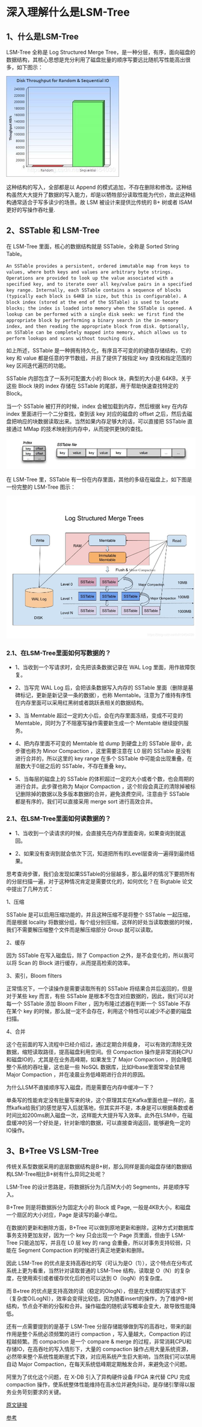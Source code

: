 # 深入理解什么是LSM-Tree

## 1、什么是LSM-Tree

LSM-Tree 全称是 Log Structured Merge Tree，是一种分层，有序，面向磁盘的数据结构，其核心思想是充分利用了磁盘批量的顺序写要远比随机写性能高出很多，如下图示：

![lsm01](./image/lsm01.png)

这种结构的写入，全部都是以 Append 的模式追加，不存在删除和修改。这种结构虽然大大提升了数据的写入能力，却是以牺牲部分读取性能为代价，故此这种结构通常适合于写多读少的场景。故 LSM 被设计来提供比传统的 B+ 树或者 ISAM 更好的写操作吞吐量.

## 2、SSTable 和 LSM-Tree

在 LSM-Tree 里面，核心的数据结构就是 SSTable，全称是 Sorted String Table。

	An SSTable provides a persistent, ordered immutable map from keys to values, where both keys and values are arbitrary byte strings. Operations are provided to look up the value associated with a specified key, and to iterate over all key/value pairs in a specified key range. Internally, each SSTable contains a sequence of blocks (typically each block is 64KB in size, but this is configurable). A block index (stored at the end of the SSTable) is used to locate blocks; the index is loaded into memory when the SSTable is opened. A lookup can be performed with a single disk seek: we first find the appropriate block by performing a binary search in the in-memory index, and then reading the appropriate block from disk. Optionally, an SSTable can be completely mapped into memory, which allows us to perform lookups and scans without touching disk.

如上所述，SSTable 是一种拥有持久化，有序且不可变的的键值存储结构，它的 key 和 value 都是任意的字节数组，并且了提供了按指定 key 查找和指定范围的 key 区间迭代遍历的功能。

SSTable 内部包含了一系列可配置大小的 Block 块，典型的大小是 64KB，关于这些 Block 块的 index 存储在 SSTable 的尾部，用于帮助快速查找特定的 Block。

当一个 SSTable 被打开的时候，index 会被加载到内存，然后根据 key 在内存 index 里面进行一个二分查找，查到该 key 对应的磁盘的 offset 之后，然后去磁盘把响应的块数据读取出来。当然如果内存足够大的话，可以直接把 SSTable 直接通过 MMap 的技术映射到内存中，从而提供更快的查找。 

![lsm02](./image/lsm02.png)

在 LSM-Tree 里，SSTable 有一份在内存里面，其他的多级在磁盘上，如下图是一份完整的 LSM-Tree 图示：

![lsm03](./image/lsm03.png)

### 2.1、在LSM-Tree里面如何写数据的？

- 1、当收到一个写请求时，会先把该条数据记录在 WAL Log 里面，用作故障恢复。

- 2、当写完 WAL Log 后，会把该条数据写入内存的 SSTable 里面（删除是墓碑标记，更新是新记录一条的数据），也称 Memtable。注意为了维持有序性在内存里面可以采用红黑树或者跳跃表相关的数据结构。

- 3、当 Memtable 超过一定的大小后，会在内存里面冻结，变成不可变的 Memtable，同时为了不阻塞写操作需要新生成一个 Memtable 继续提供服务。

- 4、把内存里面不可变的 Memtable 给 dump 到硬盘上的 SSTable 层中，此步骤也称为 Minor Compaction ，这里需要注意在 L0 层的 SSTable 是没有进行合并的，所以这里的 key range 在多个 SSTable 中可能会出现重叠，在层数大于0层之后的 SSTable，不存在重叠 key。

- 5、当每层的磁盘上的 SSTable 的体积超过一定的大小或者个数，也会周期的进行合并。此步骤也称为 Major Compaction ，这个阶段会真正的清除掉被标记删除掉的数据以及多版本数据的合并，避免浪费空间，注意由于 SSTable 都是有序的，我们可以直接采用 merge sort 进行高效合并。

### 2.1、在LSM-Tree里面如何读数据的？

- 1、当收到一个读请求的时候，会直接先在内存里面查询，如果查询到就返回。

- 2、如果没有查询到就会依次下沉，知道把所有的Level层查询一遍得到最终结果。

思考查询步骤，我们会发现如果SSTable的分层越多，那么最坏的情况下要把所有的分层扫描一遍，对于这种情况肯定是需要优化的，如何优化？在 Bigtable 论文中提出了几种方式：

1、压缩

SSTable 是可以启用压缩功能的，并且这种压缩不是将整个 SSTable 一起压缩，而是根据 locality 将数据分组，每个组分别压缩，这样的好处当读取数据的时候，我们不需要解压缩整个文件而是解压缩部分 Group 就可以读取。

2、缓存

因为 SSTable 在写入磁盘后，除了 Compaction 之外，是不会变化的，所以我可以将 Scan 的 Block 进行缓存，从而提高检索的效率。

3、索引，Bloom filters

正常情况下，一个读操作是需要读取所有的 SSTable 将结果合并后返回的，但是对于某些 key 而言，有些 SSTable 是根本不包含对应数据的，因此，我们可以对每一个 SSTable 添加 Bloom Filter ，因为布隆过滤器在判断一个 SSTable 不存在某个 key 的时候，那么就一定不会存在，利用这个特性可以减少不必要的磁盘扫描。

4、合并

这个在前面的写入流程中已经介绍过，通过定期合并瘦身， 可以有效的清除无效数据，缩短读取路径，提高磁盘利用空间。但 Compaction 操作是非常消耗CPU和磁盘IO的，尤其是在业务高峰期，如果发生了 Major Compaction ，则会降低整个系统的吞吐量，这也是一些 NoSQL 数据库，比如Hbase里面常常会禁用 Major Compaction ，并在凌晨业务低峰期进行合并的原因。

为什么LSM不直接顺序写入磁盘，而是需要在内存中缓冲一下？ 

单条写的性能肯定没有批量写来的块，这个原理其实在Kafka里面也是一样的，虽然kafka给我们的感觉是写入后就落地，但其实并不是，本身是可以根据条数或者时间比如200ms刷入磁盘一次，这样能大大提升写入效率。此外在LSM中，在磁盘缓冲的另一个好处是，针对新增的数据，可以直接查询返回，能够避免一定的IO操作。

## 3、B+Tree VS LSM-Tree

传统关系型数据采用的底层数据结构是B+树，那么同样是面向磁盘存储的数据结构LSM-Tree相比B+树有什么异同之处呢？

LSM-Tree 的设计思路是，将数据拆分为几百M大小的 Segments，并是顺序写入。

B+Tree 则是将数据拆分为固定大小的 Block 或 Page, 一般是4KB大小，和磁盘一个扇区的大小对应，Page 是读写的最小单位。

在数据的更新和删除方面，B+Tree 可以做到原地更新和删除，这种方式对数据库事务支持更加友好，因为一个 key 只会出现一个 Page 页里面，但由于 LSM-Tree 只能追加写，并且在 L0 层 key 的 rang 会重叠，所以对事务支持较弱，只能在 Segment Compaction 的时候进行真正地更新和删除。

因此 LSM-Tree 的优点是支持高吞吐的写（可认为是O（1）），这个特点在分布式系统上更为看重，当然针对读取普通的 LSM-Tree 结构，读取是 O（N）的复杂度，在使用索引或者缓存优化后的也可以达到 O（logN）的复杂度。

而 B+tree 的优点是支持高效的读（稳定的OlogN），但是在大规模的写请求下（复杂度O(LogN)），效率会变得比较低，因为随着insert的操作，为了维护B+树结构，节点会不断的分裂和合并。操作磁盘的随机读写概率会变大，故导致性能降低。

还有一点需要提到的是基于 LSM-Tree 分层存储能够做到写的高吞吐，带来的副作用是整个系统必须频繁的进行 compaction ，写入量越大，Compaction 的过程越频繁。而 compaction 是一个 compare & merge 的过程，非常消耗CPU和存储IO，在高吞吐的写入情形下，大量的 compaction 操作占用大量系统资源，必然带来整个系统性能断崖式下跌，对应用系统产生巨大影响，当然我们可以禁用自动 Major Compaction，在每天系统低峰期定期触发合并，来避免这个问题。

阿里为了优化这个问题，在 X-DB 引入了异构硬件设备 FPGA 来代替 CPU 完成 compaction 操作，使系统整体性能维持在高水位并避免抖动，是存储引擎得以服务业务苛刻要求的关键。

[原文链接](https://blog.csdn.net/u010454030/article/details/90414063?utm_medium=distribute.pc_relevant.none-task-blog-BlogCommendFromMachineLearnPai2-2.channel_param&depth_1-utm_source=distribute.pc_relevant.none-task-blog-BlogCommendFromMachineLearnPai2-2.channel_param)

[参考](https://blog.csdn.net/lifuxiangcaohui/article/details/39962921)
